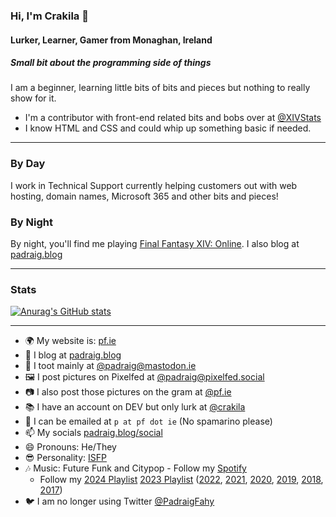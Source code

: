 ### Hi, I'm Crakila 👋
#### Lurker, Learner, Gamer from Monaghan, Ireland

##### Small bit about the programming side of things
I am a beginner, learning little bits of bits and pieces but nothing to really show for it. 

* I'm a contributor with front-end related bits and bobs over at [@XIVStats](https://github.com/XIVStats)
* I know HTML and CSS and could whip up something basic if needed.

---

### By Day
I work in Technical Support currently helping customers out with web hosting, domain names, Microsoft 365 and other bits and pieces! <br />

### By Night
By night, you'll find me playing [Final Fantasy XIV: Online](https://eu.finalfantasyxiv.com). 
I also blog at [padraig.blog](https://padraig.blog)

---

### Stats

[![Anurag's GitHub stats](https://github-readme-stats.vercel.app/api?username=crakila)](https://github.com/anuraghazra/github-readme-stats)

---

- 🌍 My website is: [pf.ie](https://pf.ie)
- 📰 I blog at [padraig.blog](https://padraig.blog)
- 🐘 I toot mainly at [@padraig@mastodon.ie](https://mastodon.ie/@padraig)
- 🖼️ I post pictures on Pixelfed at [@padraig@pixelfed.social](https://pixelfed.social/@padraig)
- 📷 I also post those pictures on the gram at [@pf.ie](https://instagram.com/pf.ie)
- 📚 I have an account on DEV but only lurk at [@crakila](https://dev.to/crakila)
- 📧 I can be emailed at `p at pf dot ie` (No spamarino please)
- 📫 My socials [padraig.blog/social](https://padraig.blog/social)
- 😄 Pronouns: He/They
- 😎 Personality: [ISFP](https://www.16personalities.com/isfp-personality)
- 🎶 Music: Future Funk and Citypop - Follow my [Spotify](https://open.spotify.com/user/1155669316) 
    - Follow my [2024 Playlist](https://open.spotify.com/playlist/52rHXpnFT8WoXHme0WaAjr?si=c1163307c66646ac) [2023 Playlist](https://open.spotify.com/playlist/1l4rw770gjpA6aD6ELxLOX) ([2022](https://open.spotify.com/playlist/3rjiV83xG5CQVuiH6eIQWA), [2021](https://open.spotify.com/playlist/3ASiI55whFP0aEOSVSjGK6), [2020](https://open.spotify.com/playlist/3CJuEQjXEO7fFILJx9RM35), [2019](https://open.spotify.com/playlist/4Xz7YpxPqmkqOkv6Leh2TV), [2018](https://open.spotify.com/playlist/1IhDLDVor8cHVo0YHXClja), [2017](https://open.spotify.com/playlist/4XFHMrid67f5RhYbzmSOlR))
- 🐦 I am no longer using Twitter [@PadraigFahy](https://twitter.com/padraigfahy)
